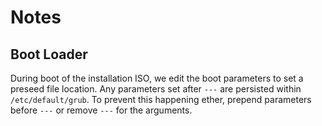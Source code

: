# Notes

## Boot Loader

During boot of the installation ISO, we edit the boot parameters to set a preseed file location. Any parameters set after `---` are persisted within `/etc/default/grub`. To prevent this happening ether, prepend parameters before `---` or remove `---` for the arguments.